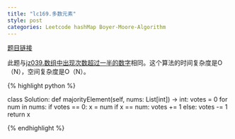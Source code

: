 ```yaml
---
title: "lc169.多数元素"
style: post
categories: Leetcode hashMap Boyer-Moore-Algorithm
---
```


[题目链接](https://leetcode-cn.com/problems/majority-element/submissions/)

此题与[jz039.数组中出现次数超过一半的数字](https://1e0ndavid.github.io/jz039/)相同。这个算法的时间复杂度是O（N），空间复杂度是O（N）。

{% highlight python %}

class Solution:
    def majorityElement(self, nums: List[int]) -> int:
        votes = 0
        for num in nums:
            if votes == 0:
                x = num
            if x == num:
                votes += 1
            else:
                votes -= 1
        return x

{% endhighlight %}

